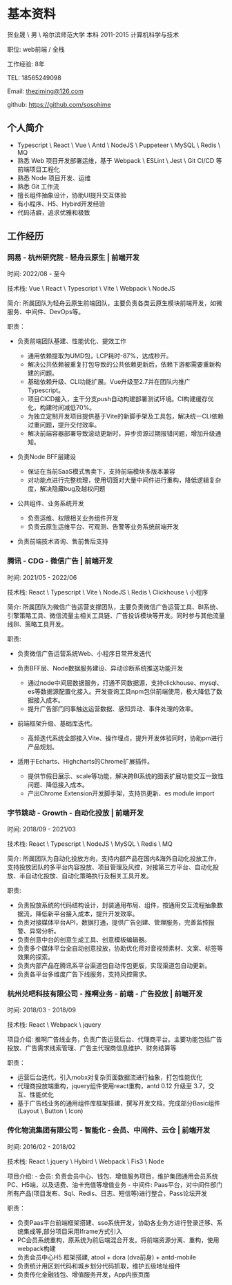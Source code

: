 # 基本资料

贺业晟 \ 男 \ 哈尔滨师范大学 本科 2011-2015 计算机科学与技术

职位: web前端 / 全栈

工作经验: 8年

TEL: 18565249098

Email: theziming@126.com

github: <https://github.com/sosohime>

## 个人简介

- Typescript \ React \ Vue \ Antd \ NodeJS \ Puppeteer \ MySQL \ Redis \ MQ
- 熟悉 Web 项目开发部署运维，基于 Webpack \ ESLint \ Jest \ Git CI/CD 等前端项目工程化
- 熟悉 Node 项目开发、运维
- 熟悉 Git 工作流
- 擅长组件抽象设计，协助UI提升交互体验
- 有小程序、H5、Hybird开发经验
- 代码洁癖，追求优雅和极致

## 工作经历

### 网易 - 杭州研究院 - 轻舟云原生 | 前端开发

时间: 2022/08 - 至今

技术栈: Vue \ React \ Typescript \ Vite \ Webpack \ NodeJS

简介: 所属团队为轻舟云原生前端团队，主要负责各类云原生模块前端开发，如微服务、中间件、DevOps等。

职责：

- 负责前端团队基建、性能优化、提效工作
  - 通用依赖提取为UMD包，LCP耗时-87%，达成秒开。
  - 解决公共依赖被重复打包导致的公共依赖更新后，依赖下游都需要重新构建的问题。
  - 基础依赖升级、CLI功能扩展。Vue升级至2.7并在团队内推广Typescript。
  - 项目CICD接入，主干分支push自动构建部署测试环境。CI构建缓存优化，构建时间减低70%。
  - 为独立定制开发项目提供基于Vite的新脚手架及工具包，解决统一CLI依赖过重问题，提升交付效率。
  - 解决前端容器部署导致滚动更新时，异步资源过期报错问题，增加升级通知。
 
- 负责Node BFF层建设
  - 保证在当前SaaS模式售卖下，支持前端模块多版本兼容
  - 对功能点进行完整梳理，使用切面对大量中间件进行重构，降低逻辑复杂度，解决隐藏bug及越权问题
 
- 公共组件、业务系统开发
  - 负责运维、权限相关业务组件开发
  - 负责云原生运维平台、可观测、告警等业务系统前端开发
 
- 负责前端技术咨询、售前售后支持


### 腾讯 - CDG - 微信广告 | 前端开发

时间: 2021/05 - 2022/06

技术栈: React \ Typescript \ Vite \ NodeJS \ Redis \ Clickhouse \ 小程序

简介: 所属团队为微信广告运营支撑团队，主要负责微信广告运营工具、BI系统、引擎策略工具、微信流量主相关工具链、广告投诉模块等开发。同时参与其他流量线BI、策略工具开发。

职责: 

- 负责微信广告运营系统Web、小程序日常开发迭代

- 负责BFF层、Node数据服务建设、异动诊断系统推送功能开发
    - 通过node中间层数据服务，打通不同数据源，支持clickhouse、mysql、es等数据源配置化接入。开发查询工具npm包供前端使用，极大降低了数据接入成本。
    - 提升广告部门同事触达运营数据、感知异动、事件处理的效率。

- 前端框架升级、基础库迭代。
    - 高频迭代系统全部接入Vite、操作埋点，提升开发体验同时，协助pm进行产品规划。

- 适用于Echarts、Highcharts的Chrome扩展插件。
    - 提供节假日展示、scale等功能，解决跨BI系统的图表扩展功能交互一致性问题、降低接入成本。
    - 产出Chrome Extension开发脚手架，支持热更新、es module import

### 字节跳动 - Growth - 自动化投放 | 前端开发

时间: 2018/09 - 2021/03

技术栈: React \ Typescript \ NodeJS \ MySQL \ Redis \ MQ

简介: 所属团队为自动化投放方向，支持内部产品在国内&海外自动化投放工作，支持投放团队的多平台内容投放、项目管理及风控，对接第三方平台、自动化投放、半自动化投放、自动化策略执行及相关工具开发。

职责:

- 负责投放系统的代码结构设计，封装通用布局、组件，按通用交互流程抽象数据流，降低新平台接入成本，提升开发效率。
- 负责对接媒体平台API，数据打通，提供广告创建、管理服务，完善监控报警、异常分析。
- 负责创意中台的创意生成工具、创意模板编辑器。
- 负责多个媒体平台全自动创意投放，协助优化师对音视频素材、文案、标签等效果的探索。
- 负责内部产品在腾讯系平台渠道包自动传包更版，实现渠道包自动更新。
- 负责各平台多维度广告下线服务，支持风控需求。

### 杭州兑吧科技有限公司 - 推啊业务 - 前端 - 广告投放 | 前端开发

时间: 2018/03 - 2018/09

技术栈: React \ Webpack \ jquery

项目介绍: 推啊广告线业务，负责广告运营后台、代理商平台。主要功能包括广告投放、广告需求线索管理、广告主代理商信息维护、财务结算等

职责：

- 运营后台迭代，引入mobx对复杂页面数据流进行抽象，打包性能优化
- 代理商投放端重构，jquery组件使用react重构，antd 0.12 升级至 3.7，交互、性能优化
- 基于广告线业务的通用组件库框架搭建，撰写开发文档，完成部分Basic组件 (Layout \ Button \ Icon)

### 传化物流集团有限公司 - 智能化 - 会员、中间件、云仓 | 前端开发

时间: 2016/02 - 2018/02

技术栈: React \ jquery \ Hybird \ Webpack \ Fis3 \ Node

项目介绍:
    - 会员: 负责会员中心、钱包、增值服务项目，维护集团通用会员系统PC、H5端，以及话费、油卡充值等增值业务
    - 中间件: Paas平台，对中间件部门所有产品(项目发布、Sql、Redis、日志、短信等)进行整合，Pass论坛开发

职责：

- 负责Paas平台前端框架搭建、sso系统开发，协助各业务方进行登录迁移、系统集成等,部分项目采用Iframe方式引入
- PC会员系统重构，原系统为前后端混合开发。将前端资源分离、重构，使用webpack构建
- 负责会员中心H5 框架搭建, atool + dora (dva前身) + antd-mobile
- 负责统计用区划代码和城乡划分代码抓取，维护五级地址组件
- 负责传化金融钱包、增值服务开发，App内嵌页面
